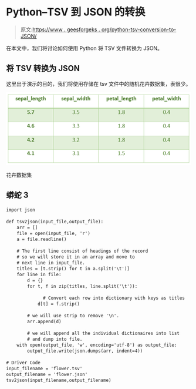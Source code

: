 # Python–TSV 到 JSON 的转换

> 原文:[https://www . geesforgeks . org/python-tsv-conversion-to-JSON/](https://www.geeksforgeeks.org/python-tsv-conversion-to-json/)

在本文中，我们将讨论如何使用 Python 将 TSV 文件转换为 JSON。

## 将 TSV 转换为 JSON

这里出于演示的目的，我们将使用存储在 tsv 文件中的随机花卉数据集，表很少。

![](img/995bf83e55f3e7ae2f1e63e071669e7c.png)

花卉数据集

## 蟒蛇 3

```
import json

def tsv2json(input_file,output_file):
    arr = []
    file = open(input_file, 'r')
    a = file.readline()

    # The first line consist of headings of the record 
    # so we will store it in an array and move to 
    # next line in input_file.
    titles = [t.strip() for t in a.split('\t')]
    for line in file:
        d = {}
        for t, f in zip(titles, line.split('\t')):

              # Convert each row into dictionary with keys as titles
            d[t] = f.strip()

        # we will use strip to remove '\n'.
        arr.append(d)

        # we will append all the individual dictionaires into list 
        # and dump into file.
    with open(output_file, 'w', encoding='utf-8') as output_file:
        output_file.write(json.dumps(arr, indent=4))

# Driver Code
input_filename = 'flower.tsv'
output_filename = 'flower.json'
tsv2json(input_filename,output_filename)
```